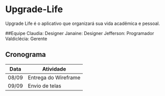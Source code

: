 # Upgrade-Life
Upgrade Life é o aplicativo que organizará sua vida acadêmica e pessoal.

##Equipe
Claudia: Designer
Janaine: Designer
Jefferson: Programador
Valdiclécia: Gerente

## Cronograma
Data | Atividade
------------ | -------------
08/09 | Entrega do Wireframe
09/09 | Envio de telas
